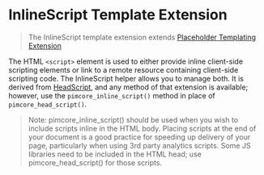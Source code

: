 # InlineScript Template Extension

> The InlineScript template extension extends [Placeholder Templating Extension](./00_Placeholder.md)

The HTML `<script>` element is used to either provide inline client-side scripting elements or link to a remote resource 
containing client-side scripting code. The InlineScript helper allows you to manage both. It is derived from [HeadScript](03_HeadScript.md), 
and any method of that extension is available; however, use the `pimcore_inline_script()` method in place of `pimcore_head_script()`.

> Note: pimcore_inline_script() should be used when you wish to include scripts inline in the HTML body. Placing scripts at the end of 
your document is a good practice for speeding up delivery of your page, particularly when using 3rd party analytics scripts. 
Some JS libraries need to be included in the HTML head; use pimcore_head_script() for those scripts. 

